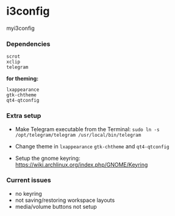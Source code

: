# i3config
myi3config

### Dependencies

```
scrot
xclip
telegram
```
**for theming:**

```
lxappearance
gtk-chtheme
qt4-qtconfig
```

### Extra setup

* Make Telegram executable from the Terminal: `sudo ln -s /opt/telegram/telegram /usr/local/bin/telegram`

* Change theme in `lxappearance` `gtk-chtheme` and `qt4-qtconfig`

* Setup the gnome keyring: https://wiki.archlinux.org/index.php/GNOME/Keyring

### Current issues

* no keyring
* not saving/restoring workspace layouts
* media/volume buttons not setup
